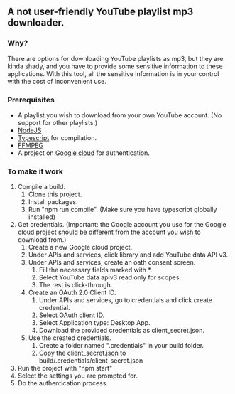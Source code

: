 ## A not user-friendly YouTube playlist mp3 downloader.

### Why?
There are options for downloading YouTube playlists as mp3, but they are kinda shady, and you have to provide some sensitive information to these applications.
With this tool, all the sensitive information is in your control with the cost of inconvenient use.

### Prerequisites

* A playlist you wish to download from your own YouTube account. (No support for other playlists.)
* [NodeJS](https://nodejs.org)
* [Typescript](https://www.npmjs.com/package/typescript) for compilation.
* [FFMPEG](https://www.ffmpeg.org/)
* A project on [Google cloud](console.cloud.google.com/) for authentication.

### To make it work
1. Compile a build.
    1. Clone this project.
    1. Install packages.
    1. Run "npm run compile". (Make sure you have typescript globally installed)
1. Get credentials. (Important: the Google account you use for the Google cloud project should be different from the account you wish to download from.)
    1. Create a new Google cloud project.
    1. Under APIs and services, click library and add YouTube data API v3.
    1. Under APIs and services, create an oath consent screen.
        1. Fill the necessary fields marked with *.
        1. Select YouTube data apiv3 read only for scopes.
        1. The rest is click-through.
    1. Create an OAuth 2.0 Client ID.
        1. Under APIs and services, go to credentials and click create credential.
        1. Select OAuth client ID.
        1. Select Application type: Desktop App.
        1. Download the provided credentials as client_secret.json.
    1. Use the created credentials.
        1. Create a folder named ".credentials" in your build folder.
        1. Copy the client_secret.json to build/.credentials/client_secret.json
1. Run the project with "npm start"
1. Select the settings you are prompted for.
1. Do the authentication process.
